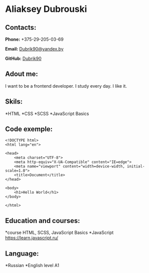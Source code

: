 # Aliaksey Dubrouski

## Contacts:

**Phone:** +375-29-205-03-69

**Email:** Dubrik90@yandex.by

**GitHub:** [Dubrik90](https://github.com/Dubrik90)

## Adout me:

I want to be a frontend developer. I study every day. I like it.

## Skils:

*HTML
*CSS
*SCSS
*JavaScript Basics

## Code exemple:

```
<!DOCTYPE html>
<html lang="en">

<head>
    <meta charset="UTF-8">
    <meta http-equiv="X-UA-Compatible" content="IE=edge">
    <meta name="viewport" content="width=device-width, initial-scale=1.0">
    <title>Document</title>
</head>

<body>
    <h1>Hello World</h1>
</body>

</html>
```

## Education and courses:

*course HTML, SCSS, JavaScript Basics
*JavaScript https://learn.javascript.ru/

## Language:

*Russian
*English level A1

